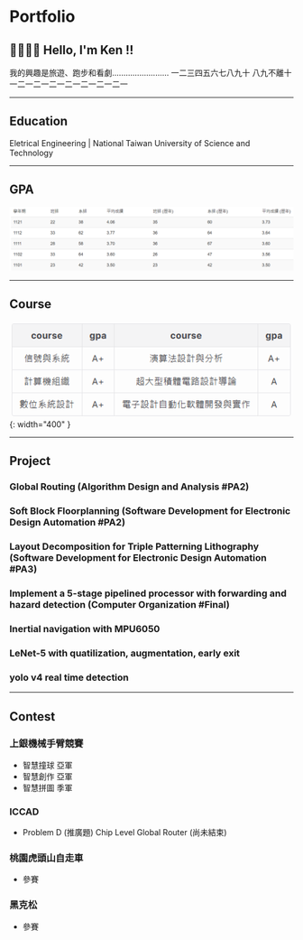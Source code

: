 
# Portfolio

## 👋🏻👋🏻 Hello, I'm Ken !!
我的興趣是旅遊、跑步和看劇.........................
一二三四五六七八九十 八九不離十
一二一二一二一二一二一二一二一

---
## Education 
Eletrical Engineering | National Taiwan University of Science and Technology

---
## GPA
![image](/assets/img/gpa.png)
 
---
## Course
![image](/assets/img/CourseGpa.png){: width="400" }

---
## Project

### Global Routing (Algorithm Design and Analysis #PA2)

### Soft Block Floorplanning (Software Development for Electronic Design Automation #PA2)

### Layout Decomposition for Triple Patterning Lithography (Software Development for Electronic Design Automation #PA3)

### Implement a 5-stage pipelined processor with forwarding and hazard detection (Computer Organization #Final)

### Inertial navigation with MPU6050

### LeNet-5 with quatilization, augmentation, early exit

### yolo v4 real time detection

---
## Contest

### 上銀機械手臂競賽
- 智慧撞球  亞軍
- 智慧創作  亞軍
- 智慧拼圖  季軍

### ICCAD
- Problem D (推廣題)	Chip Level Global Router (尚未結束)

### 桃園虎頭山自走車 
- 參賽

### 黑克松 
- 參賽
